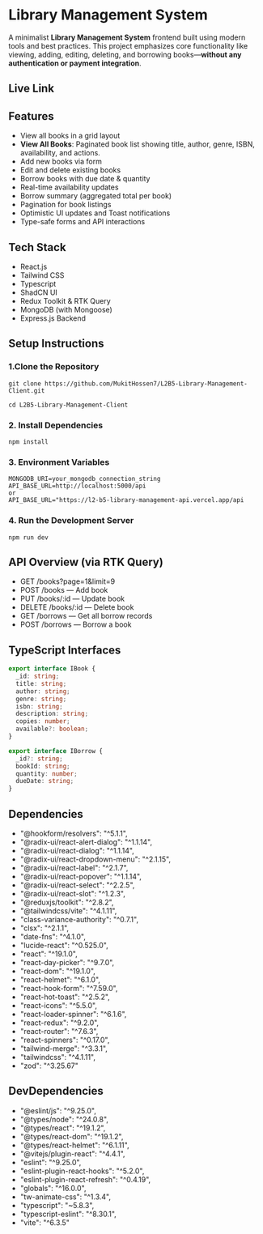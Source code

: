 # Library Management System

A minimalist **Library Management System** frontend built using modern tools and best practices. This project emphasizes core functionality like viewing, adding, editing, deleting, and borrowing books—**without any authentication or payment integration**.

## Live Link

## Features

- View all books in a grid layout
- **View All Books**: Paginated book list showing title, author, genre, ISBN, availability, and actions.
- Add new books via form
- Edit and delete existing books
- Borrow books with due date & quantity
- Real-time availability updates
- Borrow summary (aggregated total per book)
- Pagination for book listings
- Optimistic UI updates and Toast notifications
- Type-safe forms and API interactions

## Tech Stack

- React.js
- Tailwind CSS
- Typescript
- ShadCN UI
- Redux Toolkit & RTK Query
- MongoDB (with Mongoose)
- Express.js Backend

## Setup Instructions

### 1.Clone the Repository

```
git clone https://github.com/MukitHossen7/L2B5-Library-Management-Client.git

cd L2B5-Library-Management-Client

```

### 2. Install Dependencies

```
npm install
```

### 3. Environment Variables

```
MONGODB_URI=your_mongodb_connection_string
API_BASE_URL=http://localhost:5000/api
or
API_BASE_URL="https://l2-b5-library-management-api.vercel.app/api
```

### 4. Run the Development Server

```
npm run dev
```

## API Overview (via RTK Query)

- GET /books?page=1&limit=9
- POST /books — Add book
- PUT /books/:id — Update book
- DELETE /books/:id — Delete book
- GET /borrows — Get all borrow records
- POST /borrows — Borrow a book

## TypeScript Interfaces

```ts
export interface IBook {
  _id: string;
  title: string;
  author: string;
  genre: string;
  isbn: string;
  description: string;
  copies: number;
  available?: boolean;
}

export interface IBorrow {
  _id?: string;
  bookId: string;
  quantity: number;
  dueDate: string;
}
```

## Dependencies

- "@hookform/resolvers": "^5.1.1",
- "@radix-ui/react-alert-dialog": "^1.1.14",
- "@radix-ui/react-dialog": "^1.1.14",
- "@radix-ui/react-dropdown-menu": "^2.1.15",
- "@radix-ui/react-label": "^2.1.7",
- "@radix-ui/react-popover": "^1.1.14",
- "@radix-ui/react-select": "^2.2.5",
- "@radix-ui/react-slot": "^1.2.3",
- "@reduxjs/toolkit": "^2.8.2",
- "@tailwindcss/vite": "^4.1.11",
- "class-variance-authority": "^0.7.1",
- "clsx": "^2.1.1",
- "date-fns": "^4.1.0",
- "lucide-react": "^0.525.0",
- "react": "^19.1.0",
- "react-day-picker": "^9.7.0",
- "react-dom": "^19.1.0",
- "react-helmet": "^6.1.0",
- "react-hook-form": "^7.59.0",
- "react-hot-toast": "^2.5.2",
- "react-icons": "^5.5.0",
- "react-loader-spinner": "^6.1.6",
- "react-redux": "^9.2.0",
- "react-router": "^7.6.3",
- "react-spinners": "^0.17.0",
- "tailwind-merge": "^3.3.1",
- "tailwindcss": "^4.1.11",
- "zod": "^3.25.67"

## DevDependencies

- "@eslint/js": "^9.25.0",
- "@types/node": "^24.0.8",
- "@types/react": "^19.1.2",
- "@types/react-dom": "^19.1.2",
- "@types/react-helmet": "^6.1.11",
- "@vitejs/plugin-react": "^4.4.1",
- "eslint": "^9.25.0",
- "eslint-plugin-react-hooks": "^5.2.0",
- "eslint-plugin-react-refresh": "^0.4.19",
- "globals": "^16.0.0",
- "tw-animate-css": "^1.3.4",
- "typescript": "~5.8.3",
- "typescript-eslint": "^8.30.1",
- "vite": "^6.3.5"
